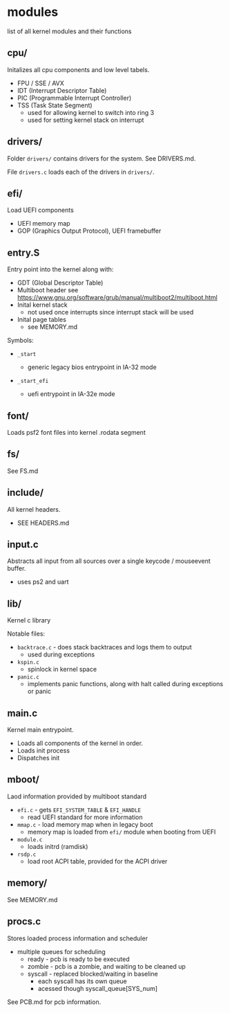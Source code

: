# modules

list of all kernel modules and their functions

## cpu/

Initalizes all cpu components and low level tabels.
- FPU / SSE / AVX
- IDT (Interrupt Descriptor Table)
- PIC (Programmable Interrupt Controller)
- TSS (Task State Segment)
  - used for allowing kernel to switch into ring 3
  - used for setting kernel stack on interrupt

## drivers/

Folder `drivers/` contains drivers for the system. See DRIVERS.md.

File `drivers.c` loads each of the drivers in `drivers/`.

## efi/

Load UEFI components
- UEFI memory map
- GOP (Graphics Output Protocol), UEFI framebuffer

## entry.S

Entry point into the kernel along with:
- GDT (Global Descriptor Table)
- Multiboot header see https://www.gnu.org/software/grub/manual/multiboot2/multiboot.html
- Inital kernel stack
  - not used once interrupts since interrupt stack will be used
- Inital page tables
  - see MEMORY.md

Symbols:
- `_start`
  - generic legacy bios entrypoint in IA-32 mode

- `_start_efi`
  - uefi entrypoint in IA-32e mode

## font/

Loads psf2 font files into kernel .rodata segment

## fs/

See FS.md

## include/

All kernel headers.

- SEE HEADERS.md

## input.c

Abstracts all input from all sources over a single keycode / mouseevent buffer.
- uses ps2 and uart

## lib/

Kernel c library

Notable files:

- `backtrace.c` - does stack backtraces and logs them to output
  - used during exceptions
- `kspin.c`
  - spinlock in kernel space
- `panic.c`
  - implements panic functions, along with halt called during exceptions or panic

## main.c

Kernel main entrypoint.
- Loads all components of the kernel in order.
- Loads init process
- Dispatches init

## mboot/

Laod information provided by multiboot standard
- `efi.c` - gets `EFI_SYSTEM_TABLE` & `EFI_HANDLE`
  - read UEFI standard for more information
- `mmap.c` - load memory map when in legacy boot
  - memory map is loaded from `efi/` module when booting from UEFI
- `module.c`
  - loads initrd (ramdisk)
- `rsdp.c`
  - load root ACPI table, provided for the ACPI driver

## memory/

See MEMORY.md

## procs.c

Stores loaded process information and scheduler
- multiple queues for scheduling
  - ready - pcb is ready to be executed
  - zombie - pcb is a zombie, and waiting to be cleaned up
  - syscall - replaced blocked/waiting in baseline
    - each syscall has its own queue
    - acessed though syscall_queue[SYS_num]

See PCB.md for pcb information.

